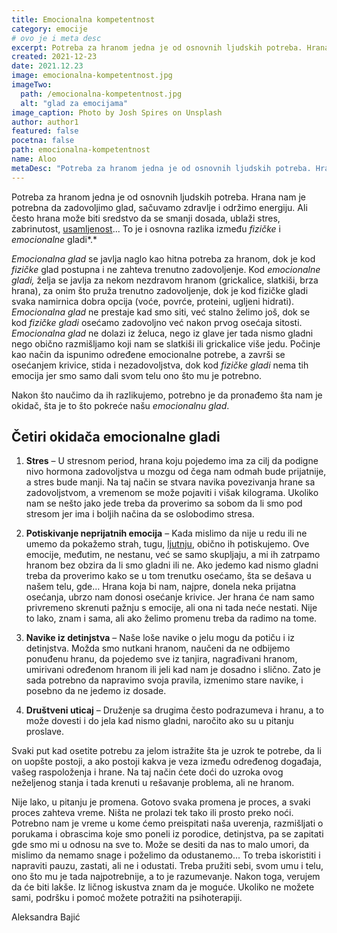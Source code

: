 ```yaml
---
title: Emocionalna kompetentnost
category: emocije
# ovo je i meta desc
excerpt: Potreba za hranom jedna je od osnovnih ljudskih potreba. Hrana nam je potrebna da zadovoljimo glad, sačuvamo zdravlje i održimo energiju.
created: 2021-12-23
date: 2021.12.23
image: emocionalna-kompetentnost.jpg
imageTwo:
  path: /emocionalna-kompetentnost.jpg
  alt: "glad za emocijama"
image_caption: Photo by Josh Spires on Unsplash
author: author1
featured: false
pocetna: false
path: emocionalna-kompetentnost
name: Aloo
metaDesc: "Potreba za hranom jedna je od osnovnih ljudskih potreba. Hrana nam je potrebna da zadovoljimo glad, sačuvamo zdravlje i održimo energiju."
---
```


Potreba za hranom jedna je od osnovnih ljudskih potreba. Hrana nam je potrebna da zadovoljimo glad, sačuvamo zdravlje i održimo energiju. Ali često hrana može biti sredstvo da se smanji dosada, ublaži stres, zabrinutost, [usamljenost](/blog/emocije/samoca-i-usamljenost/)... To je i osnovna razlika između _fizičke_ i _emocionalne_ gladi*.*

*Emocionalna glad* se javlja naglo kao hitna potreba za hranom, dok je kod  *fizičke* glad postupna i ne zahteva trenutno zadovoljenje. Kod *emocionalne gladi,* želja se javlja za nekom nezdravom hranom (grickalice, slatkiši, brza hrana), za onim što pruža trenutno zadovoljenje, dok je kod fizičke gladi svaka namirnica dobra opcija (voće, povrće, proteini, ugljeni hidrati). *Emocionalna glad* ne prestaje kad smo siti, već stalno želimo još, dok se kod *fizičke gladi* osećamo zadovoljno već nakon prvog osećaja sitosti. *Emocionalna glad* ne dolazi iz želuca, nego iz glave jer tada nismo gladni nego obično razmišljamo koji nam se slatkiši ili grickalice više jedu. Počinje kao način da ispunimo određene emocionalne potrebe, a završi se osećanjem krivice, stida i nezadovoljstva, dok kod *fizičke gladi* nema tih emocija jer smo samo dali svom telu ono što mu je potrebno.

Nakon što naučimo da ih razlikujemo, potrebno je da pronađemo šta nam je okidač, šta je to što pokreće našu _emocionalnu glad_.

## Četiri okidača emocionalne gladi

1. **Stres** – U stresnom period, hrana koju pojedemo ima za cilj da podigne nivo hormona zadovoljstva u mozgu od čega nam odmah bude prijatnije, a stres bude manji. Na taj način se stvara navika povezivanja hrane sa zadovoljstvom, a vremenom se može pojaviti i višak kilograma. Ukoliko nam se nešto jako jede treba da proverimo sa sobom da li smo pod stresom jer ima i boljih načina da se oslobodimo stresa.

2. **Potiskivanje neprijatnih emocija** – Kada mislimo da nije u redu ili ne umemo da pokažemo strah, tugu, [ljutnju](/blog/emocije/uvod-u-osnovne-emocije-ljutnja/), obično ih potiskujemo. Ove emocije, međutim, ne nestanu, već se samo skupljaju, a mi ih zatrpamo hranom bez obzira da li smo gladni ili ne. Ako jedemo kad nismo gladni treba da proverimo kako se u tom trenutku osećamo, šta se dešava u našem telu, gde… Hrana koja bi nam, najpre, donela neka prijatna osećanja, ubrzo nam donosi osećanje krivice. Jer hrana će nam samo privremeno skrenuti pažnju s emocije, ali ona ni tada neće nestati. Nije to lako, znam i sama, ali ako želimo promenu treba da radimo na tome.

3. **Navike iz detinjstva** – Naše loše navike o jelu mogu da potiču i iz detinjstva. Možda smo nutkani hranom, naučeni da ne odbijemo ponuđenu hranu, da pojedemo sve iz tanjira, nagrađivani hranom, umirivani određenom hranom ili jeli kad nam je dosadno i slično. Zato je sada potrebno da napravimo svoja pravila, izmenimo stare navike, i posebno da ne jedemo iz dosade.

4. **Društveni uticaj** – Druženje sa drugima često podrazumeva i hranu, a to može dovesti i do jela kad nismo gladni, naročito ako su u pitanju proslave.

Svaki put kad osetite potrebu za jelom istražite šta je uzrok te potrebe, da li on uopšte postoji, a ako postoji kakva je veza između određenog događaja, vašeg raspoloženja i hrane. Na taj način ćete doći do uzroka ovog neželjenog stanja i tada krenuti u rešavanje problema, ali ne hranom.

Nije lako, u pitanju je promena. Gotovo svaka promena je proces, a svaki proces zahteva vreme. Ništa ne prolazi tek tako ili prosto preko noći. Potrebno nam je vreme u kome ćemo preispitati naša uverenja, razmišljati o porukama i obrascima koje smo poneli iz porodice, detinjstva, pa se zapitati gde smo mi u odnosu na sve to. Može se desiti da nas to malo umori, da mislimo da nemamo snage i poželimo da odustanemo... To treba iskoristiti i napraviti pauzu, zastati, ali ne i odustati. Treba pružiti sebi, svom umu i telu, ono što mu je tada najpotrebnije, a to je razumevanje. Nakon toga, verujem da će biti lakše. Iz ličnog iskustva znam da je moguće. Ukoliko ne možete sami, podršku i pomoć možete potražiti na psihoterapiji.


Aleksandra Bajić
